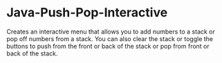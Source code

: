# Java-Push-Pop-Interactive
Creates an interactive menu that allows you to add numbers to a stack or pop off numbers from a stack. You can also clear the stack or toggle the buttons to push from the front or back of the stack or pop from front or back of the stack.
